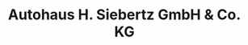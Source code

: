 ---
title: "Autohaus H. Siebertz GmbH & Co. KG"
url: /stolberg/autohaus-h-siebertz-gmbh-und-co-kg/
shop: Autohaus
---